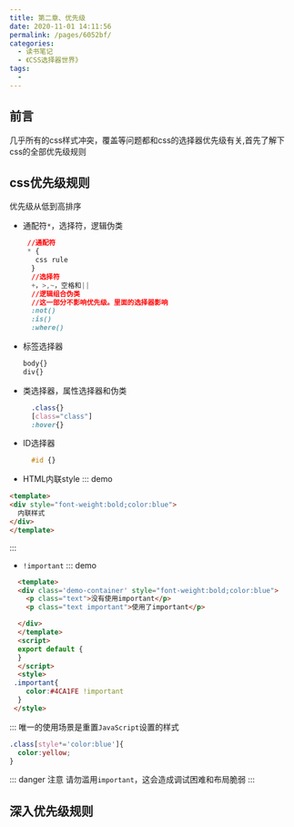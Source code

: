 ```yaml
---
title: 第二章、优先级
date: 2020-11-01 14:11:56
permalink: /pages/6052bf/
categories:
  - 读书笔记
  - 《CSS选择器世界》
tags:
  - 
---
```


## 前言

几乎所有的css样式冲突，覆盖等问题都和css的选择器优先级有关,首先了解下css的全部优先级规则

<!-- more -->

## css优先级规则

优先级从低到高排序

- 通配符`*`，选择符，逻辑伪类

   ```css
    //通配符
    * {
      css rule
     }
     //选择符
     +，>,~，空格和||
     //逻辑组合伪类
     //这一部分不影响优先级。里面的选择器影响
     :not()
     :is()
     :where()
   ```

- 标签选择器

  ```css
  body{}
  div{}
  ```

- 类选择器，属性选择器和伪类

  ```css
    .class{}
    [class="class"]
    :hover{}
  ```

- ID选择器

  ```css
    #id {}
  ```

- HTML内联style
::: demo

```html
<template>
<div style="font-weight:bold;color:blue">
  内联样式
</div>
</template>

```

:::

- `!important`
::: demo
  
```html
  <template>
  <div class='demo-container' style="font-weight:bold;color:blue">
    <p class="text">没有使用important</p>
    <p class="text important">使用了important</p>

  </div>
  </template>
  <script>
  export default {
  }
  </script>
  <style>
 .important{
    color:#4CA1FE !important
  }
 </style>
```

:::
唯一的使用场景是重置`JavaScript`设置的样式

```css
.class[style*='color:blue']{
  color:yellow;
}
```

::: danger 注意
请勿滥用`important`，这会造成调试困难和布局脆弱
:::

## 深入优先级规则
